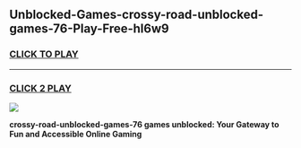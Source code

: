 
## Unblocked-Games-crossy-road-unblocked-games-76-Play-Free-hl6w9
<h3>
<a href="https://premium76.site?title=crossy-road-unblocked-games-76&ref=20A">CLICK TO PLAY</a></h3>
<hr>

<h3>
<a href="https://premium76.site?title=crossy-road-unblocked-games-76&ref=20A">CLICK 2 PLAY</a>
  
</h3>

<a href="https://premium76.site?title=crossy-road-unblocked-games-76&ref=20A"><img src="https://clearcache.store/games.png"></a>


**crossy-road-unblocked-games-76 games unblocked: Your Gateway to Fun and Accessible Online Gaming**
